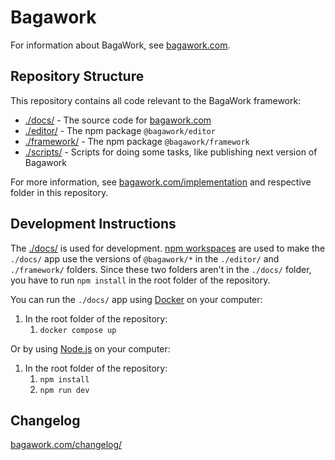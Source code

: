 # Bagawork
For information about BagaWork, see [bagawork.com](https://bagawork.com/).


## Repository Structure
This repository contains all code relevant to the BagaWork framework:

* [./docs/](./docs/) - The source code for [bagawork.com](https://bagawork.com/)
* [./editor/](./editor/) - The npm package `@bagawork/editor`
* [./framework/](./framework/) - The npm package `@bagawork/framework`
* [./scripts/](./scripts/) - Scripts for doing some tasks, like publishing next version of Bagawork

For more information, see [bagawork.com/implementation](https://bagawork.com/implementation/) and respective folder in this repository.



## Development Instructions
The [./docs/](./docs/) is used for development. [npm workspaces](https://docs.npmjs.com/cli/v10/using-npm/workspaces) are used to make the `./docs/` app use the versions of `@bagawork/*` in the `./editor/` and `./framework/` folders. Since these two folders aren't in the `./docs/` folder, you have to run `npm install` in the root folder of the repository.

You can run the `./docs/` app using [Docker](https://www.docker.com/) on your computer:

1. In the root folder of the repository:
	1. `docker compose up`

Or by using [Node.js](https://nodejs.org/docs/latest/api/) on your computer:

1. In the root folder of the repository:
	1. `npm install`
	2. `npm run dev`



## Changelog
[bagawork.com/changelog/](https://bagawork.com/changelog/)